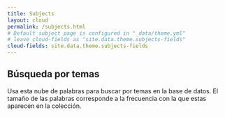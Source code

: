 ```yaml
---
title: Subjects
layout: cloud
permalink: /subjects.html
# Default subject page is configured in "_data/theme.yml"
# leave cloud-fields as "site.data.theme.subjects-fields"
cloud-fields: site.data.theme.subjects-fields
---
```


## Búsqueda por temas

Usa esta nube de palabras para buscar por temas en la base de datos. 
El tamaño de las palabras corresponde a la frecuencia con la que estas aparecen en la colección. 
